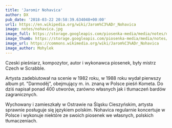 ```yaml
---
title: 'Jaromir Nohavica'
author: DX
pub_date: '2018-03-22 20:58:39.634048+00:00'
url1: https://en.wikipedia.org/wiki/Jarom%C3%ADr_Nohavica
image: notes/nohavica.jpg
image_full: https://storage.googleapis.com/piosenka-media/media/notes/nohavica.jpg
image_thumb: https://storage.googleapis.com/piosenka-media/media/notes/nohavica.jpg.0x300_q85_upscale.jpg
image_url: https://commons.wikimedia.org/wiki/Jarom%C3%ADr_Nohavica
image_author: Mohylek
---
```


Czeski pieśniarz, kompozytor, autor i wykonawca piosenek, były mistrz Czech w Scrabble.

Artysta zadebiutował na scenie w 1982 roku, w 1988 roku wydał pierwszy album pt. "Darmoděj", obejmujący m. in. znaną w Polsce pieśń Kometa. Do dziś napisał ponad 400 utworów, zarówno własnych jak i tłumaczeń bardów zagranicznych. 

Wychowany i zamieszkały w Ostrawie na Śląsku Cieszyńskim, artysta sprawnie posługuje się językiem polskim. Nohavica regularnie koncertuje w Polsce i wykonuje niektóre ze swoich piosenek we własnych, polskich tłumaczeniach.